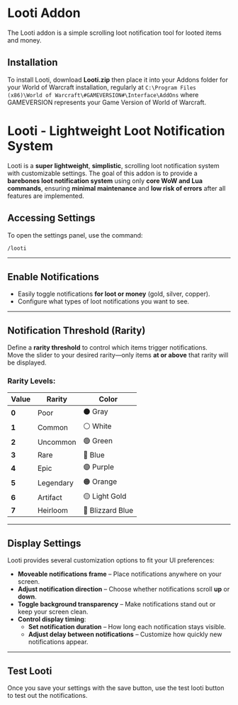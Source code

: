 # Looti Addon

The Looti addon is a simple scrolling loot notification tool for looted items and money.

## Installation
To install Looti, download **Looti.zip** then place it into your Addons folder for your World of Warcraft installation, regularly at  ```C:\Program Files (x86)\World of Warcraft\#GAMEVERSION#\Interface\AddOns``` where GAMEVERSION represents your Game Version of World of Warcraft.

# Looti - Lightweight Loot Notification System

Looti is a **super lightweight**, **simplistic**, scrolling loot notification system with customizable settings. The goal of this addon is to provide a **barebones loot notification system** using only **core WoW and Lua commands**, ensuring **minimal maintenance** and **low risk of errors** after all features are implemented.

## Accessing Settings
To open the settings panel, use the command:
```sh
/looti
```

---
## Enable Notifications
- Easily toggle notifications **for loot or money** (gold, silver, copper).
- Configure what types of loot notifications you want to see.
---

## Notification Threshold (Rarity)
Define a **rarity threshold** to control which items trigger notifications.  
Move the slider to your desired rarity—only items **at or above** that rarity will be displayed.

### Rarity Levels:
| Value | Rarity  | Color       |
|-------|---------|------------|
| **0** | Poor    | ⚫ Gray     |
| **1** | Common  | ⚪ White    |
| **2** | Uncommon | 🟢 Green   |
| **3** | Rare    | 🔵 Blue    |
| **4** | Epic    | 🟣 Purple  |
| **5** | Legendary | 🟠 Orange |
| **6** | Artifact | 🟡 Light Gold |
| **7** | Heirloom | 🔵 Blizzard Blue |

---
## Display Settings
Looti provides several customization options to fit your UI preferences:

- **Moveable notifications frame** – Place notifications anywhere on your screen.
- **Adjust notification direction** – Choose whether notifications scroll **up** or **down**.
- **Toggle background transparency** – Make notifications stand out or keep your screen clean.
- **Control display timing**:
  - **Set notification duration** – How long each notification stays visible.
  - **Adjust delay between notifications** – Customize how quickly new notifications appear.
---

## Test Looti
Once you save your settings with the save button, use the test looti button to test out the notifications.
